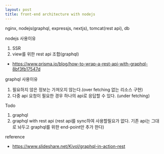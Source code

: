 ```yaml
---
layout: post
title: front-end architecture with nodejs
---
```


nginx, nodejs(graphql, expressjs, nextjs), tomcat(rest api), db
  
nodejs 사용이유  
1. SSR
2. view를 위한 rest api 조합(graphql)  
  - https://www.prisma.io/blog/how-to-wrap-a-rest-api-with-graphql-8bf3fb17547d  
    
graphql 사용이유
1. 필요하지 않은 정보는 가져오지 않는다.(over fetching 없는 리소스 구현)
2. 다중 api 요청이 필요한 경우 하나의 api로 응답할 수 있다. (under fetching)
  

Todo  
1. graphql 
2. graphql with rest api (rest api를 sync하여 사용할필요가 없다. 기존 api는 그대로 놔두고 graphql를 위한 end-point만 추가 한다)  
  
reference  
- https://www.slideshare.net/Kivol/graphql-in-action-rest  
